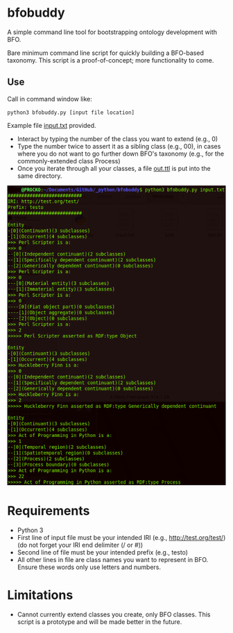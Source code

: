 # bfobuddy
A simple command line tool for bootstrapping ontology development with BFO.

Bare minimum command line script for quickly building a BFO-based taxonomy. This script is a proof-of-concept; more functionality to come.

## Use
Call in command window like:
```
python3 bfobuddy.py [input file location]
```

Example file [input.txt](input.txt) provided.

* Interact by typing the number of the class you want to extend (e.g., 0)
* Type the number twice to assert it as a sibling class (e.g., 00), in cases where you do not want to go further down BFO's taxonomy (e.g., for the commonly-extended class Process)
* Once you iterate through all your classes, a file [out.ttl](out.ttl) is put into the same directory.

![buddy](buddy.png)

# Requirements
* Python 3 
* First line of input file must be your intended IRI (e.g., http://test.org/test/) (do not forget your IRI end delimiter (/ or #))
* Second line of file must be your intended prefix (e.g., testo)
* All other lines in file are class names you want to represent in BFO. Ensure these words only use letters and numbers.

# Limitations
* Cannot currently extend classes you create, only BFO classes. This script is a prototype and will be made better in the future.
